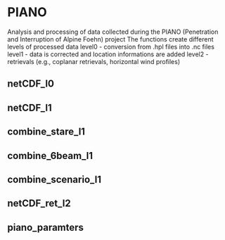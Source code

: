 # PIANO
Analysis and processing of data collected during the PIANO (Penetration and Interruption of Alpine Foehn) project
The functions create different levels of processed data
level0 - conversion from .hpl files into .nc files
level1 - data is corrected and location informations are added
level2 - retrievals (e.g., coplanar retrievals, horizontal wind profiles)

## netCDF_l0

## netCDF_l1

## combine_stare_l1

## combine_6beam_l1

## combine_scenario_l1

## netCDF_ret_l2

## piano_paramters


